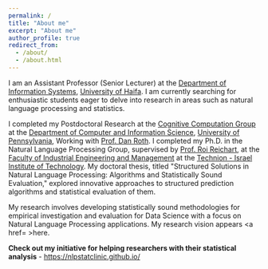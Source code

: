 ```yaml
---
permalink: /
title: "About me"
excerpt: "About me"
author_profile: true
redirect_from: 
  - /about/
  - /about.html
---
```

I am an Assistant Professor (Senior Lecturer) at the <a href =  "https://is-web.hevra.haifa.ac.il/index.php/en/">Department of Information Systems</a>, <a href = "https://www.haifa.ac.il/?lang=en">University of Haifa</a>. I am currently searching for enthusiastic students eager to delve into research in areas such as natural language processing and statistics.

I completed my Postdoctoral Research at the <a href = "https://cogcomp.seas.upenn.edu/">Cognitive Computation Group</a> at the <a href = "https://www.cis.upenn.edu/">Department of Computer and Information Science</a>, <a href = "https://home.www.upenn.edu/">University of Pennsylvania</a>, Working with <a href = "https://www.cis.upenn.edu/~danroth/">Prof. Dan Roth</a>.
I completed my Ph.D. in the Natural Language Processing Group, supervised by <a href = "https://ie.technion.ac.il/~roiri/">Prof. Roi Reichart</a>, at the <a href = "http://ie.technion.ac.il">Faculty of Industrial Engineering and Management</a> at the <a href = "http://www.technion.ac.il">Technion - Israel Institute of Technology</a>. My doctoral thesis, titled "Structured Solutions in Natural Language Processing: Algorithms and Statistically Sound Evaluation," explored innovative approaches to structured prediction algorithms and statistical evaluation of them.

<!--- My research involves building and investigating algorithms for structured prediction, with a focus on algorithms for NLP applications. I am interested in NLP, machine learning, statistics, probability, operation research and optimization.--->

My research involves developing statistically sound methodologies for empirical investigation and evaluation for Data Science with a focus on Natural Language Processing applications. My research vision appears <a href= >here</a>.

<strong>Check out my initiative for helping researchers with their statistical analysis</strong> - <a href = "https://nlpstatclinic.github.io/">https://nlpstatclinic.github.io/
